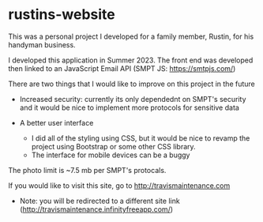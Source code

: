 # rustins-website
This was a personal project I developed for a family member, Rustin, for his handyman business. 

I developed this application in Summer 2023. The front end was developed then linked to an JavaScript Email API (SMPT JS: https://smtpjs.com/)

There are two things that I would like to improve on this project in the future

  - Increased security: currently its only dependednt on SMPT's security and it would be nice to implement more protocols for sensitive data

  - A better user interface

    - I did all of the styling using CSS, but it would be nice to revamp the project using Bootstrap or some other CSS library.
    - The interface for mobile devices can be a buggy

The photo limit is ~7.5 mb per SMPT's protocals. 

If you would like to visit this site, go to http://travismaintenance.com

  - Note: you will be redirected to a different site link (http://travismaintenance.infinityfreeapp.com/)
